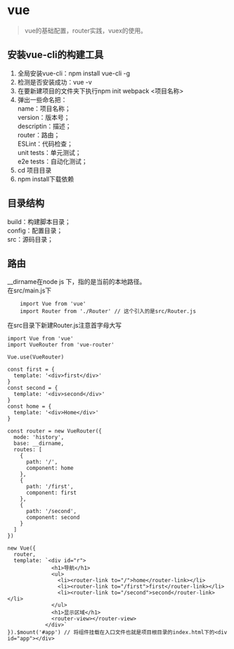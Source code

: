 # vue

> vue的基础配置，router实践，vuex的使用。

## 安装vue-cli的构建工具
1. 全局安装vue-cli：npm install vue-cli -g</br>
2. 检测是否安装成功：vue -v</br>
3. 在要新建项目的文件夹下执行npm init webpack <项目名称></br>
4. 弹出一些命名把：</br>
      name：项目名称；</br>
      version：版本号；</br>
      descriptin：描述；</br>
      router：路由；</br>
      ESLint：代码检查；</br>
      unit tests：单元测试；</br>
      e2e tests：自动化测试；</br>
5. cd 项目目录</br>
6. npm install下载依赖</br>

## 目录结构
  build：构建脚本目录；</br>
  config：配置目录；</br>
  src：源码目录；</br>

## 路由
__dirname在node js 下，指的是当前的本地路径。</br>
在src/main.js下
```
    import Vue from 'vue'
    import Router from './Router' // 这个引入的是src/Router.js
```
在src目录下新建Router.js注意首字母大写</br>
```
import Vue from 'vue'
import VueRouter from 'vue-router'

Vue.use(VueRouter)

const first = {
  template: '<div>first</div>'
}
const second = {
  template: '<div>second</div>'
}
const home = {
  template: '<div>Home</div>'
}

const router = new VueRouter({
  mode: 'history',
  base: __dirname,
  routes: [
    {
      path: '/',
      component: home
    },
    {
      path: '/first',
      component: first
    },
    {
      path: '/second',
      component: second
    }
  ]
})

new Vue({
  router,
  template: `<div id="r">
              <h1>导航</h1>
              <ul>
                <li><router-link to="/">home</router-link></li>
                <li><router-link to="/first">first</router-link></li>
                <li><router-link to="/second">second</router-link></li>
              </ul>
              <h1>显示区域</h1>
              <router-view></router-view>
            </div>`
}).$mount('#app') // 将组件挂载在入口文件也就是项目根目录的index.html下的<div id="app"></div>
```